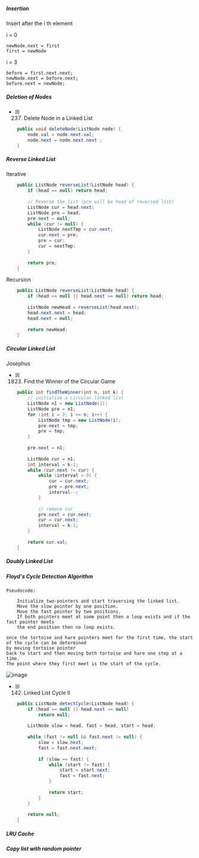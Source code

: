 ##### Insertion
Insert after the i th element

i = 0
```
newNode.next = first
first = newNode
```

i = 3
```
before = first.next.next;
newNode.next = before.next;
before.next = newNode;
```

##### Deletion of Nodes
- [x] 237. Delete Node in a Linked List
```java
    public void deleteNode(ListNode node) {
        node.val = node.next.val;
        node.next = node.next.next ;
    }
```

##### Reverse Linked List
Iterative
```java
    public ListNode reverseList(ListNode head) {
        if (head == null) return head;
        
        // Reverse the list (pre will be head of reversed list)
        ListNode cur = head.next;
        ListNode pre = head;
        pre.next = null;
        while (cur != null) {
            ListNode nextTmp = cur.next;
            cur.next = pre;
            pre = cur;
            cur = nextTmp;
        }
        
        return pre;
    }
```

Recursion
```java
    public ListNode reverseList(ListNode head) {
        if (head == null || head.next == null) return head;
        
        ListNode newHead = reverseList(head.next);
        head.next.next = head;
        head.next = null;
        
        return newHead;
    }
```

##### Circular Linked List
Josephus

- [x] 1823. Find the Winner of the Circular Game
```java
    public int findTheWinner(int n, int k) {
        // initialize a circular linked list
        ListNode n1 = new ListNode(1);
        ListNode pre = n1;
        for (int i = 2; i <= n; i++) {
            ListNode tmp = new ListNode(i);
            pre.next = tmp;        
            pre = tmp;
        }
        
        pre.next = n1;
        
        ListNode cur = n1;
        int interval = k-1;
        while (cur.next != cur) {
            while (interval > 0) {
                cur = cur.next;
                pre = pre.next;
                interval--;
            }
            
            // remove cur
            pre.next = cur.next;
            cur = cur.next;
            interval = k-1;
        }
        
        return cur.val;
    }   
```

##### Doubly Linked List

##### Floyd's Cycle Detection Algorithm
```
Pseudocode:

    Initialize two-pointers and start traversing the linked list.
    Move the slow pointer by one position.
    Move the fast pointer by two positions.
    If both pointers meet at some point then a loop exists and if the fast pointer meets 
    the end position then no loop exists.

once the tortoise and hare pointers meet for the first time, the start of the cycle can be determined 
by moving tortoise pointer 
back to start and then moving both tortoise and hare one step at a time. 
The point where they first meet is the start of the cycle.
```

![image](https://user-images.githubusercontent.com/62370578/180663967-8c26d835-1600-45b1-b4e5-c0a3c6c7d40d.png)

- [x] 142. Linked List Cycle II
```java
    public ListNode detectCycle(ListNode head) {
        if (head == null || head.next == null) 
            return null;
        
        ListNode slow = head, fast = head, start = head;
        
        while (fast != null && fast.next != null) {
            slow = slow.next;
            fast = fast.next.next;
            
            if (slow == fast) {
                while (start != fast) {
                    start = start.next;
                    fast = fast.next;
                }
                
                return start;
            }
        }
        
        return null;
    }
```

##### LRU Cache

##### Copy list with random pointer
